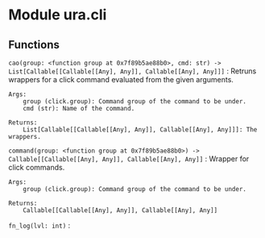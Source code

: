 Module ura.cli
==============

Functions
---------

    
`cao(group: <function group at 0x7f89b5ae88b0>, cmd: str) ‑> List[Callable[[Callable[[Any], Any]], Callable[[Any], Any]]]`
:   Retruns wrappers for a click command evaluated from the given arguments.
    
    Args:
        group (click.group): Command group of the command to be under.
        cmd (str): Name of the command.
    
    Returns:
        List[Callable[[Callable[[Any], Any]], Callable[[Any], Any]]]: The wrappers.

    
`command(group: <function group at 0x7f89b5ae88b0>) ‑> Callable[[Callable[[Any], Any]], Callable[[Any], Any]]`
:   Wrapper for click commands.
    
    Args:
        group (click.group): Command group of the command to be under.
    
    Returns:
        Callable[[Callable[[Any], Any]], Callable[[Any], Any]]

    
`fn_log(lvl: int)`
: